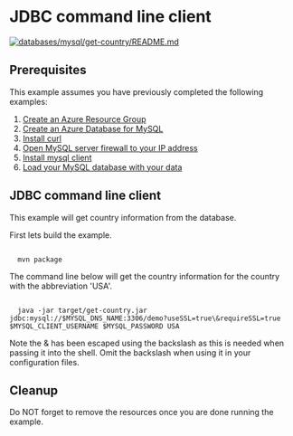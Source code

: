 
# JDBC command line client

[![databases/mysql/get-country/README.md](https://github.com/Azure-Samples/java-on-azure-examples/actions/workflows/databases_mysql_get-country_README_md.yml/badge.svg)](https://github.com/Azure-Samples/java-on-azure-examples/actions/workflows/databases_mysql_get-country_README_md.yml)

## Prerequisites

This example assumes you have previously completed the following examples:

1. [Create an Azure Resource Group](../../../general/group/create/README.md)
1. [Create an Azure Database for MySQL](../create/README.md)
1. [Install curl](https://curl.haxx.se/download.html)
1. [Open MySQL server firewall to your IP address](../open-firewall-to-your-ip/README.md)
1. [Install mysql client](https://dev.mysql.com/downloads/README.md)
1. [Load your MySQL database with your data](../load-your-mysqk-database-with-data/README.md)

<!-- workflow.cron(0 13 * * 5) -->
<!-- workflow.include(../load-your-mysql-database-with-data/README.md) -->

## JDBC command line client

This example will get country information from the database.

<!-- workflow.run()

cd databases/mysql/get-country

  -->

First lets build the example.

```shell

  mvn package

```

The command line below will get the country information for the country with
the abbreviation 'USA'.

```shell

  java -jar target/get-country.jar jdbc:mysql://$MYSQL_DNS_NAME:3306/demo?useSSL=true\&requireSSL=true $MYSQL_CLIENT_USERNAME $MYSQL_PASSWORD USA

```

Note the & has been escaped using the backslash as this is needed when passing
it into the shell. Omit the backslash when using it in your configuration files.

<!-- workflow.run()

  cd ../../..

  -->

## Cleanup

Do NOT forget to remove the resources once you are done running the example.

<!-- workflow.directOnly()

  cd databases/mysql/get-country
  export RESULT=$(java -jar target/get-country.jar jdbc:mysql://$MYSQL_DNS_NAME:3306/demo?useSSL=true\&requireSSL=true $MYSQL_CLIENT_USERNAME $MYSQL_PASSWORD USA)
  cd ../../..
  az group delete --name $RESOURCE_GROUP --yes || true
  if [[ "$RESULT" != "*United States*" ]]; then
    echo "Unable to get the correct country information"
    exit 1
  fi

  -->

